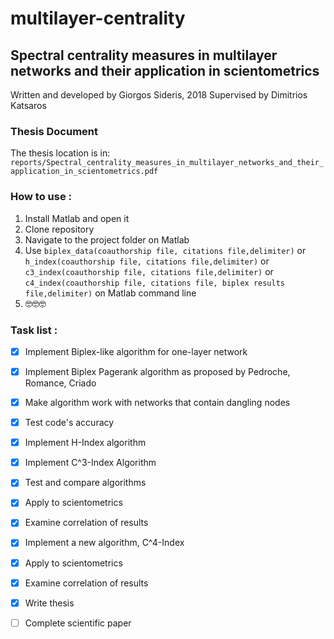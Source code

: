 # multilayer-centrality
## **Spectral centrality measures in multilayer networks and their application in scientometrics**
Written and developed by Giorgos Sideris, 2018
Supervised by Dimitrios Katsaros

### Thesis Document
The thesis location is in: `reports/Spectral_centrality_measures_in_multilayer_networks_and_their_application_in_scientometrics.pdf`

### How to use :

1. Install Matlab and open it
2. Clone repository
3. Navigate to the project folder on Matlab
4. Use `biplex_data(coauthorship file, citations file,delimiter)` or `h_index(coauthorship file, citations file,delimiter)` or `c3_index(coauthorship file, citations file,delimiter)` or `c4_index(coauthorship file, citations file, biplex results file,delimiter)` on Matlab command line
5. 🤓🤓🤓


### Task list : 

- [x] Implement Biplex-like algorithm for one-layer network
- [x] Implement Biplex Pagerank algorithm as proposed by Pedroche, Romance, Criado
- [x] Make algorithm work with networks that contain dangling nodes
- [x] Test code's accuracy

- [x] Implement H-Index algorithm
- [x] Implement C^3-Index Algorithm
- [x] Test and compare algorithms

- [x] Apply to scientometrics
- [x] Examine correlation of results

- [x] Implement a new algorithm, C^4-Index
- [x] Apply to scientometrics
- [x] Examine correlation of results

- [x] Write thesis

- [ ] Complete scientific paper
